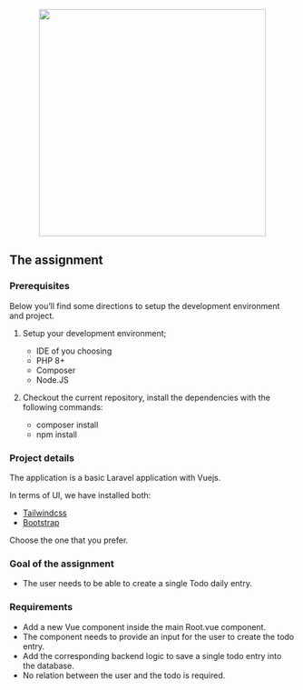 <p align="center"><a href="https://gitlab.com/contractuo_public/assignment-project" target="_blank"><img src="https://www.contractuo.com/wp-content/uploads/2022/03/cropped-Contractuo-Logo.png" width="400"></a></p>

## The assignment

### Prerequisites

Below you’ll find some directions to setup the development environment and project.

1. Setup your development environment;

    - IDE of you choosing
    - PHP 8+
    - Composer
    - Node.JS

2. Checkout the current repository, install the dependencies with the following commands:

    - composer install
    - npm install

### Project details

The application is a basic Laravel application with Vuejs.

In terms of UI, we have installed both:

-   <a href="https://tailwindcss.com/" target="_blank">Tailwindcss</a>
-   <a href="https://getbootstrap.com/docs/4.6/getting-started/introduction/" target="_blank">Bootstrap</a>

Choose the one that you prefer.

### Goal of the assignment

-   The user needs to be able to create a single Todo daily entry.

### Requirements

-   Add a new Vue component inside the main Root.vue component.
-   The component needs to provide an input for the user to create the todo entry.
-   Add the corresponding backend logic to save a single todo entry into the database.
-   No relation between the user and the todo is required.
